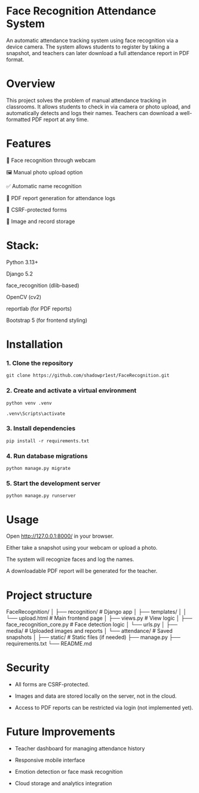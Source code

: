 # Face Recognition Attendance System

An automatic attendance tracking system using face recognition via a device camera. The system allows students to register by taking a snapshot, and teachers can later download a full attendance report in PDF format.

# Overview

This project solves the problem of manual attendance tracking in classrooms. It allows students to check in via camera or photo upload, and automatically detects and logs their names. Teachers can download a well-formatted PDF report at any time.

# Features

🎥 Face recognition through webcam

🖼 Manual photo upload option

✅ Automatic name recognition

📄 PDF report generation for attendance logs

🔐 CSRF-protected forms

📁 Image and record storage

# Stack:

Python 3.13+

Django 5.2

face_recognition (dlib-based)

OpenCV (cv2)

reportlab (for PDF reports)

Bootstrap 5 (for frontend styling)


# Installation

### 1. Clone the repository

```git clone https://github.com/shadowpr1est/FaceRecognition.git```

### 2. Create and activate a virtual environment

```python venv .venv```

```.venv\Scripts\activate```

### 3. Install dependencies

```pip install -r requirements.txt```


### 4. Run database migrations

```python manage.py migrate```

### 5. Start the development server

```python manage.py runserver```

# Usage

Open http://127.0.0.1:8000/ in your browser.

Either take a snapshot using your webcam or upload a photo.

The system will recognize faces and log the names.

A downloadable PDF report will be generated for the teacher.


# Project structure


FaceRecognition/
│
├── recognition/               # Django app
│   ├── templates/
│   │   └── upload.html        # Main frontend page
│   ├── views.py               # View logic
│   ├── face_recognition_core.py  # Face detection logic
│   └── urls.py
│
├── media/                     # Uploaded images and reports
│   └── attendance/            # Saved snapshots
│
├── static/                    # Static files (if needed)
├── manage.py
├── requirements.txt
└── README.md



# Security

* All forms are CSRF-protected.

* Images and data are stored locally on the server, not in the cloud.

* Access to PDF reports can be restricted via login (not implemented yet).


# Future Improvements

* Teacher dashboard for managing attendance history

* Responsive mobile interface

* Emotion detection or face mask recognition

* Cloud storage and analytics integration

